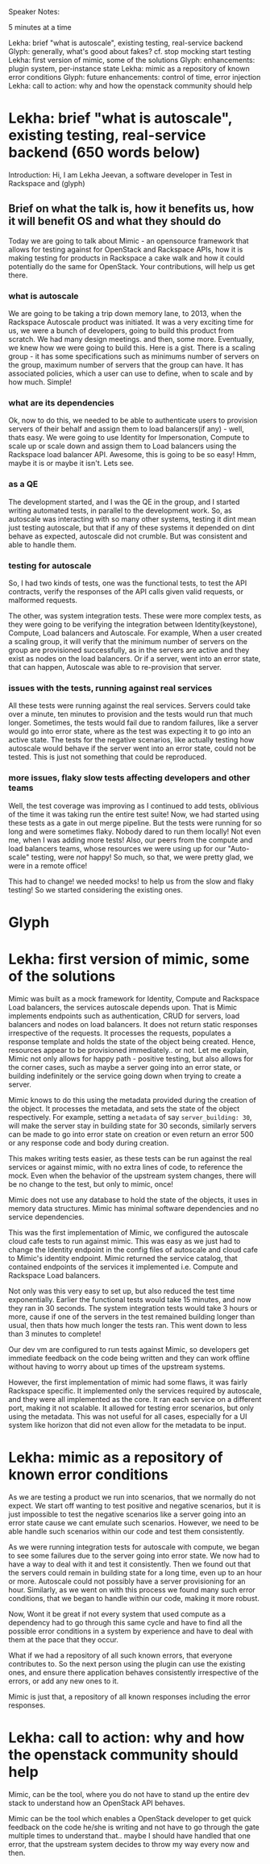 Speaker Notes:

5 minutes at a time

Lekha: brief "what is autoscale", existing testing, real-service backend
Glyph: generally, what's good about fakes? cf. stop mocking start testing
Lekha: first version of mimic, some of the solutions
Glyph: enhancements: plugin system, per-instance state
Lekha: mimic as a repository of known error conditions
Glyph: future enhancements: control of time, error injection
Lekha: call to action: why and how the openstack community should help

# Lekha: brief "what is autoscale", existing testing, real-service backend (650 words below) #

Introduction: Hi, I am Lekha Jeevan, a software developer in Test in Rackspace
and (glyph)

## Brief on what the talk is, how it benefits us, how it will benefit OS and what they should do ##

Today we are going to talk about Mimic - an opensource framework that allows
for testing against for OpenStack and Rackspace APIs, how it is making testing
for products in Rackspace a cake walk and how it could potentially do the same
for OpenStack. Your contributions, will help us get there.

### what is autoscale ###

We are going to be taking a trip down memory lane, to 2013, when the Rackspace
Autoscale product was initiated. It was a very exciting time for us, we were a
bunch of developers, going to build this product from scratch. We had many
design meetings. and then, some more. Eventually, we knew how we were going to
build this. Here is a gist. There is a scaling group - it has some
specifications such as minimums number of servers on the group, maximum number
of servers that the group can have. It has associated policies, which a user
can use to define, when to scale and by how much. Simple!

### what are its dependencies ###

Ok, now to do this, we needed to be able to authenticate users to provision
servers of their behalf and assign them to load balancers(if any) - well, thats
easy. We were going to use Identity for Impersonation, Compute to scale up or
scale down and assign them to Load balancers using the Rackspace load balancer
API. Awesome, this is going to be so easy! Hmm, maybe it is or maybe it
isn't. Lets see.

### as a QE ###

The development started, and I was the QE in the group, and I started writing
automated tests, in parallel to the development work. So, as autoscale was
interacting with so many other systems, testing it dint mean just testing
autoscale, but that if any of these systems it depended on dint behave as
expected, autoscale did not crumble. But was consistent and able to handle
them.

### testing for autoscale ###

So, I had two kinds of tests, one was the functional tests, to test the API
contracts, verify the responses of the API calls given valid requests, or
malformed requests.

The other, was system integration tests. These were more complex tests, as they were going to be verifying the integration between Identity(keystone), Compute, Load balancers and Autoscale. For example, When a user created a scaling group, it will verify that the minimum number of servers on the group are provisioned successfully, as in the servers are active and they exist as nodes on the load balancers. Or if a server, went into an error state, that can happen, Autoscale was able to re-provision that server.

### issues with the tests, running against real services ###

All these tests were running against the real services. Servers could take over
a minute, ten minutes to provision and the tests would run that much
longer. Sometimes, the tests would fail due to random failures, like a server
would go into error state, where as the test was expecting it to go into an
active state. The tests for the negative scenarios, like actually testing how
autoscale would behave if the server went into an error state, could not be
tested. This is just not something that could be reproduced.

### more issues, flaky slow tests affecting developers and other teams ###

Well, the test coverage was improving as I continued to add tests, oblivious of
the time it was taking run the entire test suite! Now, we had started using
these tests as a gate in out merge pipeline. But the tests were running for so
long and were sometimes flaky. Nobody dared to run them locally! Not even me,
when I was adding more tests! Also, our peers from the compute and load
balancers teams, whose resources we were using up for our "Auto-scale" testing,
were _not_ happy! So much, so that, we were pretty glad, we were in a remote
office!

This had to change! we needed mocks! to help us from the slow and flaky
testing! So we started considering the existing ones.

# Glyph

# Lekha: first version of mimic, some of the solutions

Mimic was built as a mock framework for Identity, Compute and Rackspace Load
balancers, the services autoscale depends upon. That is Mimic implements
endpoints such as authentication, CRUD for servers, load balancers and nodes on
load balancers. It does not return static responses irrespective of the
requests. It processes the requests, populates a response template and holds
the state of the object being created. Hence, resources appear to be
provisioned immediately.. or not. Let me explain, Mimic not only allows for
happy path - positive testing, but also allows for the corner cases, such as
maybe a server going into an error state, or building indefinitely or the
service going down when trying to create a server.

Mimic knows to do this using the metadata provided during the creation of the
object. It processes the metadata, and sets the state of the object
respectively. For example, setting a `metadata` of say `server_building: 30`,
will make the server stay in building state for 30 seconds, similarly servers
can be made to go into error state on creation or even return an error 500 or
any response code and body during creation.

This makes writing tests easier, as these tests can be run against the real
services or against mimic, with no extra lines of code, to reference the
mock. Even when the behavior of the upstream system changes, there will be no
change to the test, but only to mimic, once!

Mimic does not use any database to hold the state of the objects, it uses in
memory data structures. Mimic has minimal software dependencies and no service
dependencies.

This was the first implementation of Mimic, we configured the autoscale cloud
cafe tests to run against mimic. This was easy as we just had to change the
Identity endpoint in the config files of autoscale and cloud cafe to Mimic's
identity endpoint. Mimic returned the service catalog, that contained endpoints
of the services it implemented i.e. Compute and Rackspace Load balancers.

Not only was this very easy to set up, but also reduced the test time exponentially. Earlier the functional tests would take 15 minutes, and now they ran in 30 seconds. The system integration tests would take 3 hours or more, cause if one of the servers in the test remained building longer than usual, then thats how much longer the tests ran. This went down to less than 3 minutes to complete!

Our dev vm are configured to run tests against Mimic, so developers get immediate feedback on the code being written and they can work offline without having to worry about up times of the upstream systems.

However, the first implementation of mimic had some flaws, it was fairly
Rackspace specific. It implemented only the services required by autoscale, and
they were all implemented as the core. It ran each service on a different port,
making it not scalable. It allowed for testing error scenarios, but only using
the metadata. This was not useful for all cases, especially for a UI system
like horizon that did not even allow for the metadata to be input.


# Lekha: mimic as a repository of known error conditions #

As we are testing a product we run into scenarios, that we normally do not
expect. We start off wanting to test positive and negative scenarios, but it is
just impossible to test the negative scenarios like a server going into an
error state cause we cant emulate such scenarios. However, we need to be able
handle such scenarios within our code and test them consistently.

As we were running integration tests for autoscale with compute, we began to
see some failures due to the server going into error state. We now had to have
a way to deal with it and test it consistently. Then we found out that the
servers could remain in building state for a long time, even up to an hour or
more. Autoscale could not possibly have a server provisioning for an
hour. Similarly, as we went on with this process we found many such error
conditions, that we began to handle within our code, making it more robust.

Now, Wont it be great if not every system that used compute as a dependency had
to go through this same cycle and have to find all the possible error
conditions in a system by experience and have to deal with them at the pace
that they occur.

What if we had a repository of all such known errors, that everyone contributes
to. So the next person using the plugin can use the existing ones, and ensure
there application behaves consistently irrespective of the errors, or add any
new ones to it.

Mimic is just that, a repository of all known responses including the error
responses.


# Lekha: call to action: why and how the openstack community should help

Mimic, can be the tool, where you do not have to stand up the entire dev stack
to understand how an OpenStack API behaves.

Mimic can be the tool which enables a OpenStack developer to get quick feedback on the code he/she is writing and not have to go through the gate multiple times to understand that.. maybe I should have handled that one error, that the upstream system decides to throw my way every now and then.

